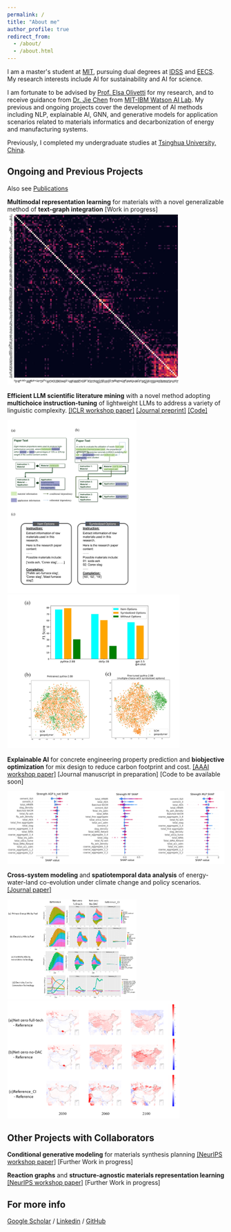 ```yaml
---
permalink: /
title: "About me"
author_profile: true
redirect_from: 
  - /about/
  - /about.html
---
```


I am a master's student at [MIT](https://www.mit.edu/), pursuing dual degrees at [IDSS](https://idss.mit.edu/about-us/) and [EECS](https://www.eecs.mit.edu/). My research interests include AI for sustainability and AI for science. 

I am fortunate to be advised by [Prof. Elsa Olivetti](https://dmse.mit.edu/faculty/elsa-a-olivetti/) for my research, and to receive guidance from [Dr. Jie Chen](https://jiechenjiechen.github.io/) from [MIT-IBM Watson AI Lab](https://mitibmwatsonailab.mit.edu/). My previous and ongoing projects cover the development of AI methods including NLP, explainable AI, GNN, and generative models for application scenarios related to materials informatics and decarbonization of energy and manufacturing systems.

Previously, I completed my undergraduate studies at [Tsinghua University, China](https://www.tsinghua.edu.cn/en/).


Ongoing and Previous Projects
------
Also see [Publications]("https://yifeiduan.github.io//publications/)

**Multimodal representation learning** for materials with a novel generalizable method of **text-graph integration**
[Work in progress]
<img src="images/my_imgs/graph_llm/heatmap.jpg" width="400"/>

**Efficient LLM scientific literature mining** with a novel method adopting **multichoice instruction-tuning** of lightweight LLMs to address a variety of linguistic complexity.
[[ICLR workshop paper]](https://s3.us-east-1.amazonaws.com/climate-change-ai/papers/iclr2024/39/paper.pdf)
[[Journal preprint]](https://papers.ssrn.com/sol3/papers.cfm?abstract_id=5017239)
[[Code]](https://github.com/YifeiDuan/beneficial-use-LLM)
<p float="left">
  <img src="images/my_imgs/beneficial_use_llm/multichoice.jpg" width="300"/>
  <img src="images/my_imgs/beneficial_use_llm/performances.jpg" width="400"/>
</p>


**Explainable AI** for concrete engineering property prediction and **biobjective optimization** for mix design to reduce carbon footprint and cost.
[[AAAI workshop paper]](https://xai4sci.github.io/papers/2024/07_explainable_concrete_strength_prediction_with_amortized_gaussian_process.pdf)
[Journal manuscript in preparation]
[Code to be available soon]

<img src="images/my_imgs/xai_opt_concrete/shap.png" width="700"/>


**Cross-system modeling** and **spatiotemporal data analysis** of energy-water-land co-evolution under climate change and policy scenarios.
[[Journal paper]](https://www.sciencedirect.com/science/article/abs/pii/S0301479724000227)
<!-- [[Code]](https://github.com/YifeiDuan/Climate-Change-and-Policy-Impacts-on-China-EWL/tree/Climate-Change-and-Policy-Impacts-EWL) -->
<p float="left">
  <img src="images/my_imgs/ewl_coevolution/energy.png" width="300"/>
  <img src="images/my_imgs/ewl_coevolution/grid_ww.png" width="400"/>
</p>


Other Projects with Collaborators
------

**Conditional generative modeling** for materials synthesis planning
[[NeurIPS workshop paper]](https://openreview.net/forum?id=hy39qxU6CQ)
[Further Work in progress]

**Reaction graphs** and **structure-agnostic materials representation learning**
[[NeurIPS workshop paper]](https://openreview.net/forum?id=VGsXQOTs1E)
[Further Work in progress]

For more info
------
[Google Scholar](https://scholar.google.com/citations?user=P2itvyMAAAAJ&hl=en) / [Linkedin](https://www.linkedin.com/in/yifei-duan/) / [GitHub](https://github.com/YifeiDuan)
